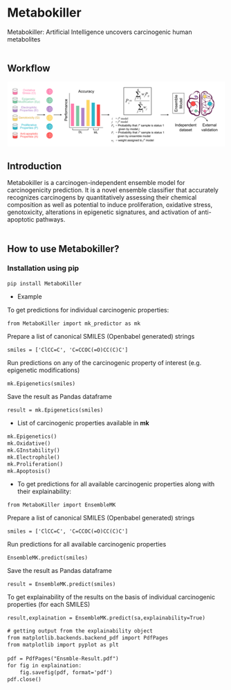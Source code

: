 # Metabokiller
Metabokiller: Artificial Intelligence uncovers carcinogenic human metabolites<br/><br/>

## Workflow 

<img src="Images/GH_Cover.png"> 

## Introduction

Metabokiller is a carcinogen-independent ensemble model for carcinogenicity prediction. It is a novel ensemble classifier that accurately recognizes carcinogens by quantitatively assessing their chemical composition as well as potential to induce proliferation, oxidative stress, genotoxicity, alterations in epigenetic signatures, and activation of anti-apoptotic pathways.<br/><br/>

## How to use Metabokiller?


### Installation using pip 
```
pip install MetaboKiller

```

- Example

To get predictions for individual carcinogenic properties:<br/>
```
from MetaboKiller import mk_predictor as mk
```
Prepare a list of canonical SMILES (Openbabel generated) strings
```
smiles = ['ClCC=C', 'C=CCOC(=O)CC(C)C'] 
```
Run predictions on any of the carcinogenic property of interest (e.g. epigenetic modifications)
```
mk.Epigenetics(smiles)
```
Save the result as Pandas dataframe
```
result = mk.Epigenetics(smiles)
```

- List of carcinogenic properties available in  **mk** 
```
mk.Epigenetics()
mk.Oxidative()
mk.GInstability()
mk.Electrophile()
mk.Proliferation()
mk.Apoptosis()
```

- To get predictions for all available carcinogenic properties along with their explainability:
```
from MetaboKiller import EnsembleMK
```

Prepare a list of canonical SMILES (Openbabel generated) strings
```
smiles = ['ClCC=C', 'C=CCOC(=O)CC(C)C'] 
```
Run predictions for all available carcinogenic properties
```
EnsembleMK.predict(smiles)
```
Save the result as Pandas dataframe
```
result = EnsembleMK.predict(smiles)
```
To get explainability of the results on the basis of individual carcinogenic properties (for each SMILES)
```
result,explaination = EnsembleMK.predict(sa,explainability=True)
```


```
# getting output from the explainability object
from matplotlib.backends.backend_pdf import PdfPages
from matplotlib import pyplot as plt

pdf = PdfPages("Ensmble-Result.pdf")
for fig in explaination:
	fig.savefig(pdf, format='pdf')
pdf.close()
```
<!-- comment -->
